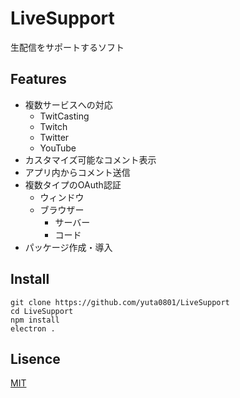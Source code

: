 # LiveSupport

生配信をサポートするソフト

## Features
- 複数サービスへの対応
  - TwitCasting
  - Twitch
  - Twitter
  - YouTube
- カスタマイズ可能なコメント表示
- アプリ内からコメント送信
- 複数タイプのOAuth認証
  - ウィンドウ
  - ブラウザー
    - サーバー
    - コード
- パッケージ作成・導入

## Install
```
git clone https://github.com/yuta0801/LiveSupport
cd LiveSupport
npm install
electron .
```

## Lisence
[MIT](https://github.com/yuta0801/LiveSupport/blob/master/LICENSE)
